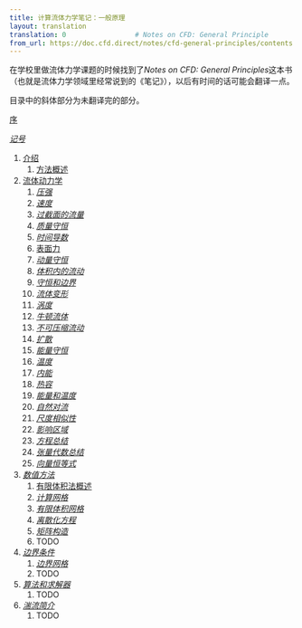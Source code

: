 ```yaml
---
title: 计算流体力学笔记：一般原理
layout: translation
translation: 0                 # Notes on CFD: General Principle
from_url: https://doc.cfd.direct/notes/cfd-general-principles/contents
---
```


在学校里做流体力学课题的时候找到了*Notes on CFD: General Principles*这本书（也就是流体力学领域里经常说到的《笔记》），以后有时间的话可能会翻译一点。

目录中的斜体部分为未翻译完的部分。

[序](./preface)

*[记号](./symbols)*

1. [介绍](./1)
    1. [方法概述](./1.1)
2. [流体动力学](./2)
    1. *[压强](./2.1)*
    2. *[速度](./2.2)*
    3. *[过截面的流量](./2.3)*
    4. *[质量守恒](./2.4)*
    5. *[时间导数](./2.5)*
    6. [表面力](./2.6)
    7. *[动量守恒](./2.7)*
    8. *[体积内的流动](./2.8)*
    9. *[守恒和边界](./2.9)*
    10. *[流体变形](./2.10)*
    11. *[涡度](./2.11)*
    12. *[牛顿流体](./2.12)*
    13. *[不可压缩流动](./2.13)*
    14. *[扩散](./2.14)*
    15. *[能量守恒](./2.15)*
    16. *[温度](./2.16)*
    17. *[内能](./2.17)*
    18. *[热容](./2.18)*
    19. *[能量和温度](./2.19)*
    20. *[自然对流](./2.20)*
    21. *[尺度相似性](./2.21)*
    22. *[影响区域](./2.22)*
    23. *[方程总结](./2.23)*
    24. *[张量代数总结](./2.24)*
    25. *[向量恒等式](./2.25)*
3. *[数值方法](./3)*
    1. [有限体积法概述](./3.1)
    2. *[计算网格](./3.2)*
    3. *[有限体积网格](./3.3)*
    4. *[离散化方程](./3.4)*
    5. *[矩阵构造](./3.5)*
    6. TODO
4. *[边界条件](./4)*
    1. *[边界网格](./4.1)*
    2. TODO
5. *[算法和求解器](./5)*
    1. TODO
6. *[湍流简介](./6)*
    1. TODO
